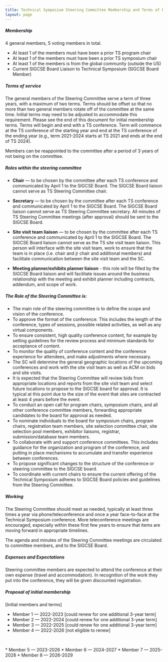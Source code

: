 ```yaml
---
title: Technical Symposium Steering Committee Membership and Terms of Reference
layout: page
---
```



##### Membership
4 general members, 5 voting members in total.

* At least 1 of the members must have been a prior TS program chair
* At least 1 of the members must have been a prior TS symposium chair
* At least 1 of the members is from the global community (outside the US)
* Current SIGCSE Board Liaison to Technical Symposium (SIGCSE Board Member)

##### Terms of service

The general members of the Steering Committee serve a term of three years, with a maximum of two terms. Terms should be offset so that no more than two general members rotate off of the committee at the same time. Initial terms may need to be adjusted to accommodate this requirement. Please see the end of this document for initial membership terms. Terms will begin and end with a TS conference. Term will commence at the TS conference of the starting year and end at the TS conference of the ending year (e.g., term 2021-2024 starts at TS 2021 and ends at the end of TS 2024).

Members can be reappointed to the committee after a period of 3 years of not being on the committee.

##### Roles within the steering committee

* **Chair** — to be chosen by the committee after each TS conference and communicated by April 1 to the SIGCSE Board. The SIGCSE Board liaison cannot serve as TS Steering Committee chair.

* **Secretary** — to be chosen by the committee after each TS conference and communicated by April 1 to the SIGCSE Board. The SIGCSE Board liaison cannot serve as TS Steering Committee secretary. All minutes of TS Steering Committee meetings (after approval) should be sent to the SIGCSE Board.

* **Site visit team liaison** — to be chosen by the committee after each TS conference and communicated by April 1 to the SIGCSE Board. The SIGCSE Board liaison cannot serve as the TS site visit team liaison. This person will interface with the site visit team, work to ensure that the team is in place (i.e. chair and jr chair and additional members) and facilitate communication between the site visit team and the SC. 

* **Meeting planner/exhibits planner liaison** - this role will be filled by the SIGCSE Board liaison and will facilitate issues around the business relationship with the meeting and exhibit planner including contracts, addendum, and scope of work.


##### The Role of the Steering Committee is:
* The main role of the steering committee is to define the scope and vision of the conference.
* To approve the format of the conference. This includes the length of the conference, types of sessions, possible related activities, as well as any virtual components.
* To ensure consistent, high quality conference content, for example by setting guidelines for the review process and minimum standards for acceptance of content.
* To monitor the quality of conference content and the conference experience for attendees, and make adjustments where necessary.
* The SC will determine the general geographic locations of the upcoming conferences and work with the site visit team as well as ACM on bids and site visits.  
* It is expected that the Steering Committee will review bids from appropriate locations and reports from the site visit team and select future locations to propose to the SIGCSE board for approval. It is typical at this point due to the size of the event that sites are contracted at least 4 years before the event.
* To conduct an open call for program chairs, symposium chairs, and all other conference committee members, forwarding appropriate candidates to the board for approval as needed.
* To nominate individuals to the board for symposium chairs, program chairs, registration team members, site selection committee chair, site selection pool members, exhibitor liaisons, registrar, submission/database team members.
* To collaborate with and support conference committees. This includes guidance for the organization and program of the conference, and putting in place mechanisms to accumulate and transfer experience between conferences.
* To propose significant changes to the structure of the conference or steering committee to the SIGCSE board.
* To coordinate with current chairs to ensure the current offering of the Technical Symposium adheres to SIGCSE Board policies and guidelines from the Steering Committee.

##### Working
The Steering Committee should meet as needed, typically at least three times a year via phone/teleconference and once a year face-to-face at the Technical Symposium conference. More teleconference meetings are encouraged, especially within these first few years to ensure that items are moving forward in appropriate timelines.

The agenda and minutes of the Steering Committee meetings are circulated to committee members, and to the SIGCSE Board.

##### Expenses and Expectations
Steering committee members are expected to attend the conference at their own expense (travel and accommodation). In recognition of the work they put into the conference, they will be given discounted registration.


##### Proposal of initial membership
[Initial members and terms]

* Member 1 — 2022-2023 [could renew for one additional 3-year term]
* Member 2 — 2022-2024 [could renew for one additional 3-year term]
* Member 3 — 2022-2025 [could renew for one additional 3-year term]
* Member 4 — 2022-2026 [not eligible to renew]
<p>&nbsp;</p>
* Member 5 — 2023-2026
* Member 6 — 2024-2027
* Member 7 — 2025-2028
* Member 8 — 2026-2029
